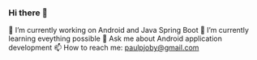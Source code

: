 ### Hi there 👋


🔭 I’m currently working on Android and Java Spring Boot
🌱 I’m currently learning eveything possible 
💬 Ask me about Android application development
📫 How to reach me: paulpjoby@gmail.com
